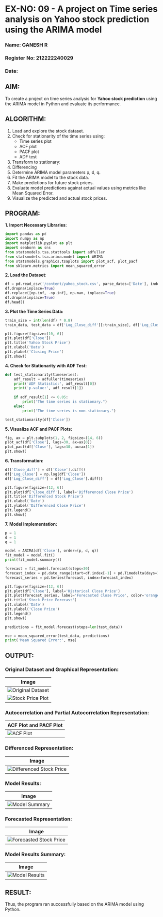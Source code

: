 # EX-NO: 09 - A project on Time series analysis on Yahoo stock prediction using the ARIMA model 

### Name: GANESH R
### Register No: 212222240029
### Date: 

## AIM:
To create a project on time series analysis for **Yahoo stock prediction** using the ARIMA model in Python and evaluate its performance.

## ALGORITHM:
1. Load and explore the stock dataset.
2. Check for stationarity of the time series using:
   - Time series plot
   - ACF plot
   - PACF plot
   - ADF test
3. Transform to stationary:
4. Differencing
5. Determine ARIMA model parameters p, d, q.
6. Fit the ARIMA model to the stock data.
7. Make predictions for future stock prices.
8. Evaluate model predictions against actual values using metrics like Mean Squared Error.
9. Visualize the predicted and actual stock prices.
    
## PROGRAM:

**1. Import Necessary Libraries:**
```python
import pandas as pd
import numpy as np
import matplotlib.pyplot as plt
import seaborn as sns
from statsmodels.tsa.stattools import adfuller
from statsmodels.tsa.arima.model import ARIMA
from statsmodels.graphics.tsaplots import plot_acf, plot_pacf
from sklearn.metrics import mean_squared_error
```

**2. Load the Dataset:**
```python
df = pd.read_csv('/content/yahoo_stock.csv', parse_dates=['Date'], index_col='Date')
df.dropna(inplace=True)
df.replace([np.inf, -np.inf], np.nan, inplace=True)
df.dropna(inplace=True)
df.head()
```

**3. Plot the Time Series Data:**
```python
train_size = int(len(df) * 0.8)
train_data, test_data = df['Log_Close_diff'][:train_size], df['Log_Close_diff'][train_size:]

plt.figure(figsize=(10, 6))
plt.plot(df['Close'])
plt.title('Yahoo Stock Price')
plt.xlabel('Date')
plt.ylabel('Closing Price')
plt.show()
```

**4. Check for Stationarity with ADF Test:**
```python
def test_stationarity(timeseries):
    adf_result = adfuller(timeseries)
    print('ADF Statistic:', adf_result[0])
    print('p-value:', adf_result[1])
    
    if adf_result[1] <= 0.05:
        print("The time series is stationary.")
    else:
        print("The time series is non-stationary.")

test_stationarity(df['Close'])
```

**5. Visualize ACF and PACF Plots:**
```python
fig, ax = plt.subplots(1, 2, figsize=(14, 6))
plot_acf(df['Close'], lags=30, ax=ax[0])
plot_pacf(df['Close'], lags=30, ax=ax[1])
plt.show()
```

**6. Transformation:**
```python
df['Close_diff'] = df['Close'].diff()
df['Log_Close'] = np.log(df['Close'])
df['Log_Close_diff'] = df['Log_Close'].diff()

plt.figure(figsize=(12, 6))
plt.plot(df['Close_diff'], label='Differenced Close Price')
plt.title('Differenced Stock Price')
plt.xlabel('Date')
plt.ylabel('Differenced Close Price')
plt.legend()
plt.show()
```

**7. Model Implementation:**
```python
p = 1
d = 1
q = 1

model = ARIMA(df['Close'], order=(p, d, q))
fit_model = model.fit()
print(fit_model.summary())

forecast = fit_model.forecast(steps=30)
forecast_index = pd.date_range(start=df.index[-1] + pd.Timedelta(days=1), periods=30, freq='B')
forecast_series = pd.Series(forecast, index=forecast_index)

plt.figure(figsize=(12, 6))
plt.plot(df['Close'], label='Historical Close Price')
plt.plot(forecast_series, label='Forecasted Close Price', color='orange')
plt.title('Stock Price Forecast')
plt.xlabel('Date')
plt.ylabel('Close Price')
plt.legend()
plt.show()

predictions = fit_model.forecast(steps=len(test_data))

mse = mean_squared_error(test_data, predictions)
print('Mean Squared Error:', mse)
```

## OUTPUT:

### Original Dataset and Graphical Representation:
| Image |
|-------|
| ![Original Dataset](https://github.com/user-attachments/assets/e58bd28f-be3c-438e-86c5-f68ea5b974fb) |
| ![Stock Price Plot](https://github.com/user-attachments/assets/8404d105-768c-4e11-92b5-73e43ac8967b) |

### Autocorrelation and Partial Autocorrelation Representation:
| ACF Plot and PACF Plot| 
|----------|
| ![ACF Plot](https://github.com/user-attachments/assets/eb586082-9971-4468-80ff-8b92b0b9c85e) |

### Differenced Representation:
| Image |
|-------|
| ![Differenced Stock Price](https://github.com/user-attachments/assets/3aff53c6-0c1e-4c30-aca4-a40bbf87734a) |

### Model Results:
| Image |
|-------|
| ![Model Summary](https://github.com/user-attachments/assets/dfcd93a1-eab9-4834-a6f9-a1e79b97a5e5) |

### Forecasted Representation:
| Image |
|-------|
| ![Forecasted Stock Price](https://github.com/user-attachments/assets/56a612ab-c71e-45d5-bf55-2bc4c4ec6b47) |

### Model Results Summary:
| Image |
|-------|
| ![Model Results](https://github.com/user-attachments/assets/b9752e64-d73a-48bb-8997-dd01c296d8e3) |

## RESULT:
Thus, the program ran successfully based on the ARIMA model using Python.

